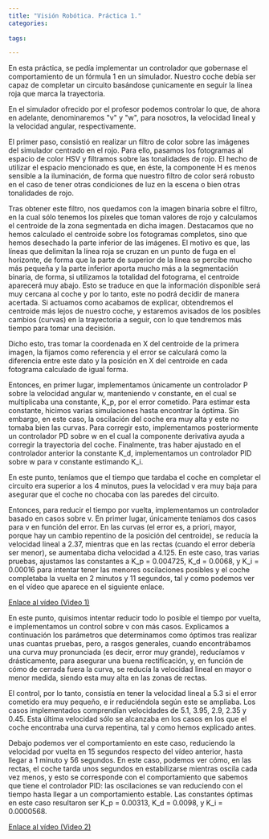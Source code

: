 ```yaml
---
title: "Visión Robótica. Práctica 1."
categories:
  
tags:

---
```


En esta práctica, se pedía implementar un controlador que gobernase el comportamiento de un fórmula 1 en un simulador. Nuestro coche debía ser capaz de completar un circuito basándose çunicamente en seguir la línea roja que marca la trayectoria.

En el simulador ofrecido por el profesor podemos controlar lo que, de ahora en adelante, denominaremos "v" y "w", para nosotros, la velocidad lineal y la velocidad angular, respectivamente. 

El primer paso, consistió en realizar un filtro de color sobre las imágenes del simulador centrado en el rojo. Para ello, pasamos los fotogramas al espacio de color HSV y filtramos sobre las tonalidades de rojo. El hecho de utilizar el espacio mencionado es que, en éste, la componente H es menos sensible a la iluminación, de forma que nuestro filtro de color será robusto en el caso de tener otras condiciones de luz en la escena o bien otras tonalidades de rojo.

Tras obtener este filtro, nos quedamos con la imagen binaria sobre el filtro, en la cual sólo tenemos los píxeles que toman valores de rojo y calculamos el centroide de la zona segmentada en dicha imagen. Destacamos que no hemos calculado el centroide sobre los fotogramas completos, sino que hemos desechado la parte inferior de las imágenes. El motivo es que, las líneas que delimitan la línea roja se cruzan en un punto de fuga en el horizonte, de forma que la parte de superior de la línea se percibe mucho más pequeña y la parte inferior aporta mucho más a la segmentación binaria, de forma, si utilizamos la totalidad del fotograma, el centroide aparecerá muy abajo. Esto se traduce en que la información disponible será muy cercana al coche y por lo tanto, este no podrá decidir de manera acertada. Si actuamos como acabamos de explicar, obtendremos el centroide más lejos de nuestro coche, y estaremos avisados de los posibles cambios (curvas) en la trayectoria a seguir, con lo que tendremos más tiempo para tomar una decisión.

Dicho esto, tras tomar la coordenada en X del centroide de la primera imagen, la fijamos como referencia y el error se calculará como la diferencia entre este dato y la posición en X del centroide en cada fotograma calculado de igual forma.

Entonces, en primer lugar, implementamos únicamente un controlador P sobre la velocidad angular w, manteniendo v constante, en el cual se multiplicaba una constante, K_p, por el error cometido. Para estimar esta constante, hicimos varias simulaciones hasta encontrar la óptima. Sin embargo, en este caso, la oscilación del coche era muy alta y este no tomaba bien las curvas. Para corregir esto, implementamos posteriormente un controlador PD sobre w en el cual la componente derivativa ayuda a corregir la trayectoria del coche. Finalmente, tras haber ajustado en el controlador anterior la constante K_d, implementamos un controlador PID sobre w para v constante estimando K_i.

En este punto, teníamos que el tiempo que tardaba el coche en completar el circuito era superior a los 4 minutos, pues la velocidad v era muy baja para asegurar que el coche no chocaba con las paredes del circuito.

Entonces, para reducir el tiempo por vuelta, implementamos un controlador basado en casos sobre v. En primer lugar, únicamente teníamos dos casos para v en función del error. En las curvas (el error es, a priori, mayor, porque hay un cambio repentino de la posición del centroide), se reducía la velocidad lineal a 2.37, mientras que en las rectas (cuando el error debería ser menor), se aumentaba dicha velocidad a 4.125. En este caso, tras varias pruebas, ajustamos las constantes a K_p = 0.004725, K_d = 0.0068, y K_i = 0.00016 para intentar tener las menores oscilaciones posibles y el coche completaba la vuelta en 2 minutos y 11 segundos, tal y como podemos ver en el vídeo que aparece en el siguiente enlace.

[Enlace al vídeo (Video 1)](https://drive.google.com/drive/folders/1Zcn6fXb0-z43tQIU4qPJXEa4mhQTWY5H?usp=share_link)

En este punto, quisimos intentar reducir todo lo posible el tiempo por vuelta, e implementamos un control sobre v con más casos. Explicamos a continuación los parámetros que determinamos como óptimos tras realizar unas cuantas pruebas, pero, a rasgos generales, cuando encontrábamos una curva muy pronunciada (es decir, error muy grande), reducíamos v drásticamente, para asegurar una buena rectificación, y, en función de cómo de cerrada fuera la curva, se reducía la velocidad lineal en mayor o menor medida, siendo esta muy alta en las zonas de rectas.

El control, por lo tanto, consistía en tener la velocidad lineal a 5.3 si el error cometido era muy pequeño, e ir reduciéndola según este se ampliaba. Los casos implementados comprendían velocidades de 5.1, 3.95, 2.9, 2.35 y 0.45. Esta última velocidad sólo se alcanzaba en los casos en los que el coche encontraba una curva repentina, tal y como hemos explicado antes.

Debajo podemos ver el comportamiento en este caso, reduciendo la velocidad por vuelta en 15 segundos respecto del vídeo anterior, hasta llegar a 1 minuto y 56 segundos. En este caso, podemos ver cómo, en las rectas, el coche tarda unos segundos en estabilizarse mientras oscila cada vez menos, y esto se corresponde con el comportamiento que sabemos que tiene el controlador PID: las oscilaciones se van reduciendo con el tiempo hasta llegar a un comportamiento estable. Las constantes óptimas en este caso resultaron ser K_p = 0.00313, K_d = 0.0098, y K_i = 0.0000568.

[Enlace al vídeo (Video 2)](https://drive.google.com/drive/folders/1Zcn6fXb0-z43tQIU4qPJXEa4mhQTWY5H?usp=share_link)
